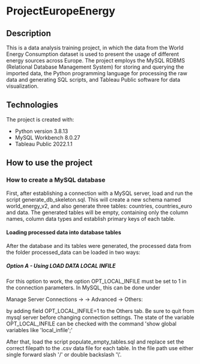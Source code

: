 # ProjectEuropeEnergy

## Description
This is a data analysis training project, in which the data from the World Energy Consumption dataset is used to present the usage of different energy sources across
Europe.
The project employs the MySQL RDBMS (Relational Database Management System) for storing and querying the imported data, 
the Python programming language for processing the raw data and generating SQL scripts,
and Tableau Public software for data visualization.

## Technologies
The project is created with:
* Python version 3.8.13
* MySQL Workbench 8.0.27
* Tableau Public 2022.1.1



## How to use the project
### How to create a MySQL database
First, after establishing a connection with a MySQL server, load and run the script generate_db_skeleton.sql. This will create a new
schema named world_energy_v2, and also generate three tables: countries, countries_euro and data. The generated tables will be empty,
containing only the column names, column data types and establish primary keys of each table.

#### Loading processed data into database tables
After the database and its tables were generated, the processed data from the folder processed_data	can be loaded in two ways:
##### Option A - Using LOAD DATA LOCAL INFILE
For this option to work, the option OPT_LOCAL_INFILE must be set to 1 in the connection parameters. In MySQL, this can be done under

Manage Server Connections -> <name of the connection> -> Advanced -> Others:

by adding field OPT_LOCAL_INFILE=1 to the Others tab. Be sure to quit from mysql server before changing connection settings.
The state of the variable OPT_LOCAL_INFILE can be checked with the command
'show global variables like 'local_infile';'

After that, load the script populate_empty_tables.sql and replace set the correct filepath to the .csv data file for each table.
In the file path use either single forward slash '/' or double backslash '\\'.
